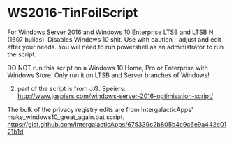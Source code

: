 # WS2016-TinFoilScript
For Windows Server 2016 and Windows 10 Enterprise LTSB and LTSB N (1607 builds).
Disables Windows 10 shit. Use with caution - adjust and edit after your needs. 
You will need to run powershell as an administrator to run the script.

DO NOT run this script on a Windows 10 Home, Pro or Enterprise with Windows Store. Only run it on LTSB and Server branches of Windows!  


2. part of the script is from J.G. Speiers: http://www.jgspiers.com/windows-server-2016-optimisation-script/

The bulk of the privacy registry edits are from IntergalacticApps' make_windows10_great_again.bat script. https://gist.github.com/IntergalacticApps/675339c2b805b4c9c6e9a442e0121b1d 

